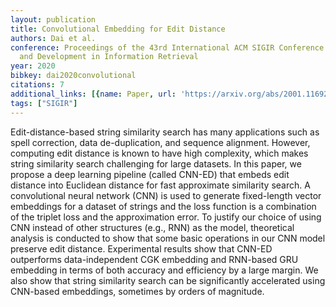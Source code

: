 ```yaml
---
layout: publication
title: Convolutional Embedding for Edit Distance
authors: Dai et al.
conference: Proceedings of the 43rd International ACM SIGIR Conference on Research
  and Development in Information Retrieval
year: 2020
bibkey: dai2020convolutional
citations: 7
additional_links: [{name: Paper, url: 'https://arxiv.org/abs/2001.11692'}]
tags: ["SIGIR"]
---
```

Edit-distance-based string similarity search has many applications such as
spell correction, data de-duplication, and sequence alignment. However,
computing edit distance is known to have high complexity, which makes string
similarity search challenging for large datasets. In this paper, we propose a
deep learning pipeline (called CNN-ED) that embeds edit distance into Euclidean
distance for fast approximate similarity search. A convolutional neural network
(CNN) is used to generate fixed-length vector embeddings for a dataset of
strings and the loss function is a combination of the triplet loss and the
approximation error. To justify our choice of using CNN instead of other
structures (e.g., RNN) as the model, theoretical analysis is conducted to show
that some basic operations in our CNN model preserve edit distance.
Experimental results show that CNN-ED outperforms data-independent CGK
embedding and RNN-based GRU embedding in terms of both accuracy and efficiency
by a large margin. We also show that string similarity search can be
significantly accelerated using CNN-based embeddings, sometimes by orders of
magnitude.